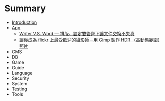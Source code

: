 # Summary

* [Introduction](README.md)
* [App](app.md)
   * [Writer V.S. Word — 排版、設定雙管齊下讓文件交換不失真](app/Apps-200807-Writer.md)
   * [讓你成為 flickr 上最受歡迎的攝影師－用 Gimp 製作 HDR （高動態範圍）照片](app/Apps-200809-Gimp.md)
* CMS
* DB
* Game
* Guide
* Language
* Security
* System
* Testing
* Tools

